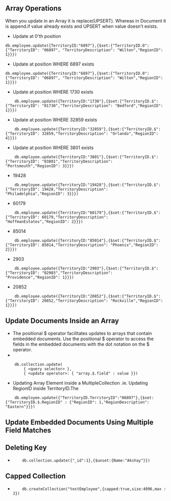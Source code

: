 ## Array Operations
When you update in an Array it is replace(UPSERT).
Whereas in Document it is append.if value already exists and UPSERT when value doesn't exists.

- Update at 0'th position
```
db.employee.update({TerritoryID:"6897"},{$set:{"TerritoryID.0":{"TerritoryID": "06897", "TerritoryDescription": "Wilton","RegionID": 1}}})
```
- Update at position WHERE 6897 exists
```
db.employee.update({TerritoryID:"6897"},{$set:{"TerritoryID.0":{"TerritoryID": "06897", "TerritoryDescription": "Wilton","RegionID": 1}}})
```
- Update at position WHERE 1730 exists
```
    db.employee.update({TerritoryID:"1730"},{$set:{"TerritoryID.$":{"TerritoryID": "01730","TerritoryDescription": "Bedford","RegionID": 1}}})
```

- Update at position WHERE 32859 exists
```
    db.employee.update({TerritoryID:"32859"},{$set:{"TerritoryID.$":{"TerritoryID": 32859,"TerritoryDescription": "Orlando","RegionID": 4}}})
```
- Update at position WHERE 3801 exists 
```
    db.employee.update({TerritoryID:"3801"},{$set:{"TerritoryID.$":{"TerritoryID": "03801","TerritoryDescription": "Portsmouth","RegionID": 3}}})
```
- 19428
```
    db.employee.update({TerritoryID:"19428"},{$set:{"TerritoryID.$":{"TerritoryID": 19428,"TerritoryDescription": "Philadelphia","RegionID": 3}}})
```
- 60179
```
    db.employee.update({TerritoryID:"60179"},{$set:{"TerritoryID.$":{"TerritoryID": 60179,"TerritoryDescription": "HoffmanEstates","RegionID": 2}}})
```
- 85014
```
    db.employee.update({TerritoryID:"85014"},{$set:{"TerritoryID.$":{"TerritoryID": 85014,"TerritoryDescription": "Phoenix","RegionID": 2}}})
```
- 2903
```
    db.employee.update({TerritoryID:"2903"},{$set:{"TerritoryID.$":{"TerritoryID": "02903","TerritoryDescription": "Providence","RegionID": 1}}})
```
- 20852
```
    db.employee.update({TerritoryID:"20852"},{$set:{"TerritoryID.$":{"TerritoryID": 20852,"TerritoryDescription": "Rockville","RegionID": 1}}})
```
## Update Documents Inside an Array
- The positional $ operator facilitates updates to arrays that contain embedded documents. Use the positional $ operator to access the fields in the embedded documents with the dot notation on the $ operator.
- 
```
    db.collection.update(
        { <query selector> },
        { <update operator>: { "array.$.field" : value }})
```
- Updating Array Element inside a MultipleCollection .ie. Updating RegionID inside TerritoryID.The 
```
    db.employee.update({"TerritoryID.TerritoryID":"06897"},{$set: {"TerritoryID.$.RegionID" : {"RegionID": 1,"RegionDescription": "Eastern"}}})
```
## Update Embedded Documents Using Multiple Field Matches

## Deleting Key
-
    ```
        db.collection.update({"_id":1},{$unset:{Name:"Akshay"}})
    ```

## Capped Collection
-
    ```
        db.createCollection("testEmployee",{capped:true,size:4096,max : 2})
    ```
